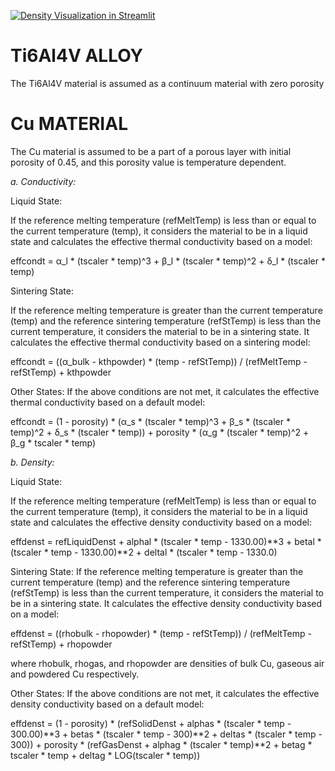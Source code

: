 [![Density Visualization in Streamlit](https://static.streamlit.io/badges/streamlit_badge_black_white.svg)]( https://rho-temperature.streamlit.app/)

# Ti6Al4V ALLOY

The Ti6Al4V material is assumed as a continuum material with zero porosity


# Cu MATERIAL
  The Cu material is assumed to be a part of a porous layer with initial porosity of 0.45, and this porosity value is temperature dependent.
  
 *a. Conductivity:*
  
  Liquid State:
  
If the reference melting temperature (refMeltTemp) is less than or equal to the current temperature (temp), it considers the material to be in a liquid state and calculates the effective thermal conductivity based on a model:

effcondt = α_l * (tscaler * temp)^3 + β_l * (tscaler * temp)^2 + δ_l * (tscaler * temp)

Sintering State:

If the reference melting temperature is greater than the current temperature (temp) and the reference sintering temperature (refStTemp) is less than the current temperature, it considers the material to be in a sintering state. It calculates the effective thermal conductivity based on a sintering model:

effcondt = ((α_bulk - kthpowder) * (temp - refStTemp)) / (refMeltTemp - refStTemp) + kthpowder

Other States:
If the above conditions are not met, it calculates the effective thermal conductivity based on a default model:

effcondt = (1 - porosity) * (α_s * (tscaler * temp)^3 + β_s * (tscaler * temp)^2 + δ_s * (tscaler * temp)) + porosity * (α_g * (tscaler * temp)^2 + β_g * tscaler * temp)

*b. Density:*

Liquid State:

If the reference melting temperature (refMeltTemp) is less than or equal to the current temperature (temp), it considers the material to be in a liquid state and calculates the effective density conductivity based on a model:

effdenst = refLiquidDenst + alphal * (tscaler * temp - 1330.00)**3 + betal * (tscaler * temp - 1330.00)**2 + deltal * (tscaler * temp - 1330.0)


Sintering State:
If the reference melting temperature is greater than the current temperature (temp) and the reference sintering temperature (refStTemp) is less than the current temperature, it considers the material to be in a sintering state. It calculates the effective density conductivity based on a model:



effdenst = ((rhobulk - rhopowder) * (temp - refStTemp)) / (refMeltTemp - refStTemp) + rhopowder


where rhobulk, rhogas, and rhopowder are densities of bulk Cu, gaseous air and powdered Cu respectively.

Other States:
If the above conditions are not met, it calculates the effective density conductivity based on a default model:

effdenst = (1 - porosity) * (refSolidDenst + alphas * (tscaler * temp - 300.00)**3 + betas * (tscaler * temp - 300)**2 + deltas * (tscaler * temp - 300)) + porosity * (refGasDenst + alphag * (tscaler * temp)**2 + betag * tscaler * temp + deltag * LOG(tscaler * temp))





